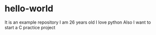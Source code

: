 # hello-world
It is an example repository 
I am 26 years old I love python
Also I want to start a C practice project

